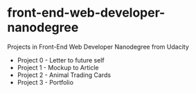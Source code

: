 # front-end-web-developer-nanodegree
Projects in Front-End Web Developer Nanodegree from Udacity

* Project 0 - Letter to future self
* Project 1 - Mockup to Article
* Project 2 - Animal Trading Cards
* Project 3 - Portfolio
